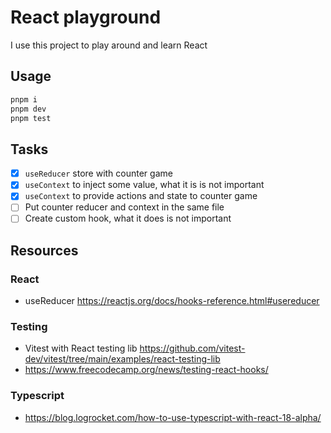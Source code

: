 # React playground

I use this project to play around and learn React

## Usage

```bash
pnpm i
pnpm dev
pnpm test
```

## Tasks

- [x] `useReducer` store with counter game
- [x] `useContext` to inject some value, what it is is not important
- [x] `useContext` to provide actions and state to counter game
- [ ] Put counter reducer and context in the same file
- [ ] Create custom hook, what it does is not important

## Resources

### React

- useReducer https://reactjs.org/docs/hooks-reference.html#usereducer

### Testing

- Vitest with React testing lib https://github.com/vitest-dev/vitest/tree/main/examples/react-testing-lib
- https://www.freecodecamp.org/news/testing-react-hooks/

### Typescript

- https://blog.logrocket.com/how-to-use-typescript-with-react-18-alpha/